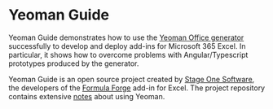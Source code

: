 # Yeoman Guide

Yeoman Guide demonstrates how to use the [Yeoman Office generator](https://github.com/OfficeDev/generator-office) successfully to develop and deploy add-ins for Microsoft 365 Excel.  In particular, it shows how to overcome problems with Angular/Typescript prototypes produced by the generator.

Yeoman Guide is an open source project created by [Stage One Software](https://stageonesoftware.com), the developers of the [Formula Forge](https://formulaforge.com) add-in for Excel.  The project repository contains extensive [notes](Notes/Contents/Overview.md) about using Yeoman.
